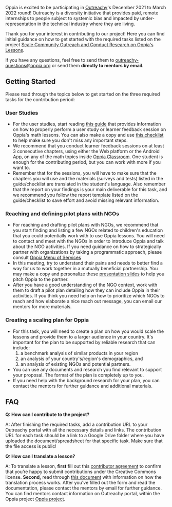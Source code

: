 Oppia is excited to be participating in [Outreachy](https://www.outreachy.org/)'s December 2021 to March 2022 round! Outreachy is a diversity initiative that provides paid, remote internships to people subject to systemic bias and impacted by under-representation in the technical industry where they are living.

Thank you for your interest in contributing to our project! Here you can find initial guidance on how to get started with the required tasks listed on the project [Scale Community Outreach and Conduct Research on Oppia's Lessons](https://www.outreachy.org/outreachy-december-2021-internship-round/communities/oppia/#scale-community-outreach-and-conduct-research-on-o).

If you have any questions, feel free to send them to outreachy-questions@oppia.org or send them **directly to mentors by email**.

## Getting Started

Please read through the topics below to get started on the three required tasks for the contribution period:

### User Studies

*  For the user studies, start reading [this guide](https://docs.google.com/document/d/1j1S9HnoesGZMNeYccV8rXZ2bZwPhKV5-B6j9CnPRM_I/edit?usp=sharing)  that provides information on how to properly perform a user study or learner feedback session on Oppia's math lessons. You can also make a copy and use [this checklist](https://docs.google.com/spreadsheets/d/1ybGCKSsa8fIqcBliavShN06f_PakiiBPPxLg6d48R2w/edit?usp=sharing) to help make sure you don't miss any important steps. 
* We recommend that you conduct learner feedback sessions on at least 3 consecutive chapters, using either the Web platform or the Android App, on any of the math topics inside [Oppia Classroom](https://docs.google.com/document/d/1j1S9HnoesGZMNeYccV8rXZ2bZwPhKV5-B6j9CnPRM_I/edit?usp=sharing). One student is enough for the contributing period, but you can work with more if you want to.
*  Remember that for the sessions, you will have to make sure that the chapters you will use and the materials (surveys and tests) listed in the guide/checklist are translated in the student's language. Also remember that the report on your findings is your main deliverable for this task, and we recommend you follow the report template listed on the guide/checklist to save effort and avoid missing relevant information. 

### Reaching and defining pilot plans with NGOs

* For reaching and drafting pilot plans with NGOs, we recommend that you start finding and listing a few NGOs related to children's education that you could potentially work with to use Oppia lessons. You will need to contact and meet with the NGOs in order to introduce Oppia and talk about the NGO activities. If you need guidance on how to strategically partner with organizations by taking a programmatic approach, please consult [Oppia Menu of Services](https://docs.google.com/document/d/1sC7lfTQ_iT6dx78wHjL1S-ldJDSUC3UEltnB0j0yexA/edit?usp=sharing ) 
* In this meeting, try to understand their pains and needs to better find a way for us to work together in a mutually beneficial partnership. You may make a copy and personalize these [presentation slides](https://docs.google.com/presentation/d/1kWXni2omdpOZjUId712odYGSxfEziHg0wu81ChdvHAE/edit?usp=sharing) to help you pitch Oppia to the partner.
* After you have a good understanding of the NGO context, work with them to draft a pilot plan detailing how they can include Oppia in their activities. If you think you need help on how to prioritize which NGOs to reach and how elaborate a nice reach out message, you can email our mentors for more materials.

### Creating a scaling plan for Oppia
* For this task, you will need to create a plan on how you would scale the lessons and provide them to a larger audience in your country. It's important for the plan to be supported by reliable research that can include: 
   1. a benchmark analysis of similar products in your region
   2. an analysis of your country's/region's demographics, and 
   3. an analysis of existing NGOs and potential partners. 
* You can use any documents and research you find relevant to support your proposal. The format of the plan is completely up to you. 
* If you need help with the background research for your plan, you can contact the mentors for further guidance and additional materials.

## FAQ

**Q: How can I contribute to the project?**

A: After finishing the required tasks, add a contribution URL to your Outreachy portal with all the necessary details and links. The contribution URL for each task should be a link to a Google Drive folder where you have uploaded the document/spreadsheet for that specific task. Make sure that the file access is public!

**Q: How can I translate a lesson?**

A: To translate a lesson, **first** fill out this [contributor agreement](https://forms.gle/4bHhrZ211R6LMg93A) to confirm that you’re happy to submit contributions under the Creative Commons license. **Second,** read through [this document](https://docs.google.com/document/d/17jMFtfHVWtJYrzyGQUKdsRXgky7lWv76sGYLOxSbA5w/edit?usp=sharing) with information on how the translation process works. After you've filled out the form and read the documentation, please contact the mentors by email for further guidance. You can find mentors contact information on Outreachy portal, within the Oppia project [Oppia project](https://www.outreachy.org/outreachy-december-2021-internship-round/communities/oppia/#scale-community-outreach-and-conduct-research-on-o).
